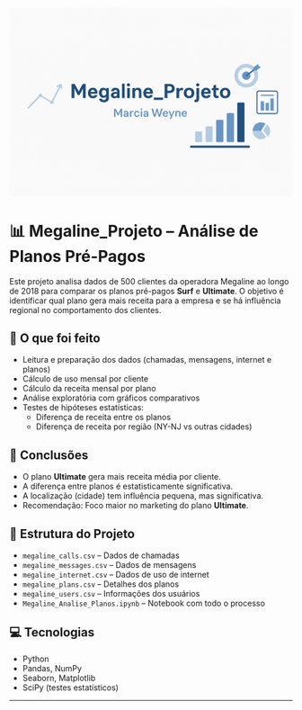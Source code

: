 ![Megaline Banner](banner_Megaline.png)

# 📊 Megaline_Projeto – Análise de Planos Pré-Pagos

Este projeto analisa dados de 500 clientes da operadora Megaline ao longo de 2018 para comparar os planos pré-pagos **Surf** e **Ultimate**. O objetivo é identificar qual plano gera mais receita para a empresa e se há influência regional no comportamento dos clientes.

## 🧪 O que foi feito

- Leitura e preparação dos dados (chamadas, mensagens, internet e planos)
- Cálculo de uso mensal por cliente
- Cálculo da receita mensal por plano
- Análise exploratória com gráficos comparativos
- Testes de hipóteses estatísticas:
  - Diferença de receita entre os planos
  - Diferença de receita por região (NY-NJ vs outras cidades)

## 📌 Conclusões

- O plano **Ultimate** gera mais receita média por cliente.
- A diferença entre planos é estatisticamente significativa.
- A localização (cidade) tem influência pequena, mas significativa.
- Recomendação: Foco maior no marketing do plano **Ultimate**.

## 📁 Estrutura do Projeto

- `megaline_calls.csv` – Dados de chamadas
- `megaline_messages.csv` – Dados de mensagens
- `megaline_internet.csv` – Dados de uso de internet
- `megaline_plans.csv` – Detalhes dos planos
- `megaline_users.csv` – Informações dos usuários
- `Megaline_Analise_Planos.ipynb` – Notebook com todo o processo

## 💻 Tecnologias

- Python
- Pandas, NumPy
- Seaborn, Matplotlib
- SciPy (testes estatísticos)

---

